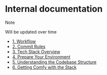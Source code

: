 # Internal documentation

> [!NOTE]  
> Will be updated over time

- [1. Workflow](https://github.com/GatherFlow/docs/blob/main/docs/1-workflow.md)
- [2. Commit Rules](https://github.com/GatherFlow/docs/blob/main/docs/2-commit-rules.md)
- [3. Tech Stack Overview](https://github.com/GatherFlow/docs/blob/main/docs/3-tech-stack-overview.md)
- [4. Prepare Your Environment](https://github.com/GatherFlow/docs/blob/main/docs/3-prepare-your-environment.md)
- [5. Understanding the Codebase Structure](https://github.com/GatherFlow/docs/blob/main/docs/5-understanding-the-codebase-structure)
- [6. Getting Comfy with the Stack](https://github.com/GatherFlow/docs/blob/main/docs/6-getting-comfy-with-the-stack)